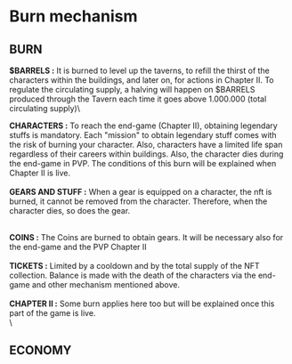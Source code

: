 # Burn mechanism

## BURN

**$BARRELS :** It is burned to level up the taverns, to refill the thirst of the characters within the buildings, and later on, for actions in Chapter II. To regulate the circulating supply, a halving will happen on $BARRELS produced through the Tavern each time it goes above 1.000.000 (total circulating supply)\


**CHARACTERS :** To reach the end-game (Chapter II), obtaining legendary stuffs is mandatory. Each "mission" to obtain legendary stuff comes with the risk of burning your character. Also, characters have a limited life span regardless of their careers within buildings. Also, the character dies during the end-game in PVP. The conditions of this burn will be explained when Chapter II is live.\
\
**GEARS AND STUFF :** When a gear is equipped on a character, the nft is burned, it cannot be removed from the character. Therefore, when the character dies, so does the gear.

\
**COINS :** The Coins are burned to obtain gears. It will be necessary also for the end-game and the PVP Chapter II\
\
**TICKETS :** Limited by a cooldown and by the total supply of the NFT collection. Balance is made with the death of the characters via the end-game and other mechanism mentioned above.\
\
**CHAPTER II :** Some burn applies here too but will be explained once this part of the game is live.\
\


## ECONOMY
